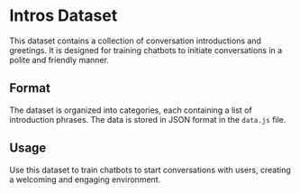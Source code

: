 # Intros Dataset

This dataset contains a collection of conversation introductions and greetings. It is designed for training chatbots to initiate conversations in a polite and friendly manner.

## Format

The dataset is organized into categories, each containing a list of introduction phrases. The data is stored in JSON format in the `data.js` file.

## Usage

Use this dataset to train chatbots to start conversations with users, creating a welcoming and engaging environment.
